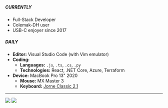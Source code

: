 ##### CURRENTLY

- Full-Stack Developer
- Colemak-DH user
- USB-C enjoyer since 2017

##### DAILY

- **Editor:** Visual Studio Code (with Vim emulator)
- **Coding:**
  - **Languages:** `.js`, `.ts`, `.cs`, `.py`
  - **Technologies:** React, .NET Core, Azure, Terraform
- **Device:** MacBook Pro 13" 2020
  - **Mouse:** MX Master 3
  - **Keyboard:** [Jorne Classic 2.1](https://github.com/joric/jorne)


---

![](https://github-readme-stats.vercel.app/api/top-langs/?username=phwt&hide=html,jupyter%20notebook,scss,vue&layout=compact)
![](https://github-readme-stats.vercel.app/api?username=phwt&count_private=true&show_icons=true&hide_title=true&include_all_commits=true&hide_rank=true)
